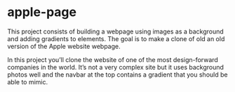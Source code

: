 # apple-page

This project consists of building a webpage using images as a background and adding gradients to elements. The goal is to make a clone of old an old version of the Apple website webpage.

In this project you’ll clone the website of one of the most design-forward companies in the world. It’s not a very complex site but it uses background photos well and the navbar at the top contains a gradient that you should be able to mimic.